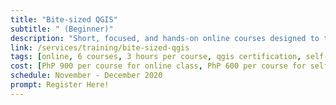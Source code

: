 ```yaml
---
title: "Bite-sized QGIS"
subtitle: " (Beginner)"
description: "Short, focused, and hands-on online courses designed to teach QGIS in bite-sized proportions."
link: /services/training/bite-sized-qgis
tags: [online, 6 courses, 3 hours per course, qgis certification, self-paced option, bundle-pricing, free workbook, free videos, free email support]
cost: [PhP 900 per course for online class, PhP 600 per course for self-paced]
schedule: November - December 2020
prompt: Register Here!
---
```

